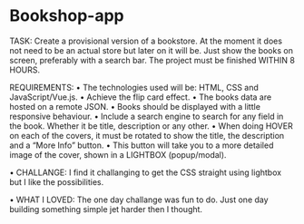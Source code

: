 # Bookshop-app

TASK: Create a provisional version of a bookstore. At the moment it does not need to be an actual store but later on it will be. 
Just show the books on screen, preferably with a search bar.
The project must be finished WITHIN 8 HOURS.

REQUIREMENTS:
• The technologies used will be: HTML, CSS and JavaScript/Vue.js.
• Achieve the flip card effect.
• The books data are hosted on a remote JSON.
• Books should be displayed with a little responsive behaviour.
• Include a search engine to search for any field in the book. Whether it be title, description or any other.
• When doing HOVER on each of the covers, it must be rotated to show the title, the description and a “More Info” button.
• This button will take you to a more detailed image of the cover, shown in a LIGHTBOX (popup/modal).

• CHALLANGE: I find it challanging to get the CSS straight using lightbox but I like the possibilities.

• WHAT I LOVED: The one day challange was fun to do. Just one day building something simple jet harder then I thought. 
